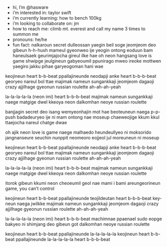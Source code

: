 -   hi, I’m @hasware
-   i’m interested in: taylor swift
-   i’m currently learning: how to bench 100kg
-   i’m looking to collaborate on: jm
-   how to reach me: climb mt. everest and call my name 3 times to summon me
-   pronouns: he/he
-   fun fact: nalkaroun secret dulleossan yaegin beil soge
jeomjeom deo gibeun h-h-hush mameul gyeonweo ije
yeogin ontong eoduun bam haneulsaek
geurimjajocha gireul ilke hae
oh neon hangsang love is game
shwipge jeulgineun gabyeoumil ppunirago
mweo ireoke mottwen yaegiro jakku
pihae garyeogoman hani wae

keojineun heart b-b-beat ppallajineunde
neodapji anke heart b-b-b-beat
georyeo nareul bol ttae
majimak nameun sungankkaji
jeomjeom dagaoji crazy
ajjilhage gyeonun russian roulette
ah-ah-ah-yeah

la-la-la-la-la (neon imi)
heart b-b-b-beat
majimak nameun sungankkaji
naege matgige dwel kkeoya neon
dalkomhan neoye russian roulette

banjjagin secret deo isang wemyeonhajin mot hae
beoteuneun naega p-p-push badadeuryeo ije
ni mam ontong nae moseup chaeweojige
kkum kkul ttaejocha nareul chatge dwae

oh ajik neon love is game
naege malhaedo heundeullyeo ni moksorido
jangnanseure seuchin nunppit neomeoro
eojjeol jul moreuneun ni moseup

keojineun heart b-b-beat ppallajineunde
neodapji anke heart b-b-b-beat
georyeo nareul bol ttae
majimak nameun sungankkaji
jeomjeom dagaoji crazy
ajjilhage gyeonun russian roulette
ah-ah-ah-yeah

la-la-la-la-la (neon imi)
heart b-b-b-beat
majimak nameun sungankkaji
naege matgige dwel kkeoya neon
dalkomhan neoye russian roulette

itorok gibeun kkumi neon cheoeumil geol
nae mami i bami
areungeorineun game, you can’t control

keojineun heart b-b-beat ppallajineunde
teojildeutan heart b-b-b-beat
key-neun naega jwilkke
majimak nameun sungankkaji
jeomjeom dagaoji crazy
ajjilhage gyeonun russian roulette
ah-ah-ah-yeah

la-la-la-la-la (neon imi)
heart b-b-b-beat
machimnae ppaenael sudo eopge bakyeo
ni shimjang deo gibeun got
dalkomhan neoye russian roulette

keojineun heart b-b-beat ppallajineunde
la-la-la-la-la
keojineun heart b-b-beat ppallajineunde
la-la-la-la-la
heart b-b-b-beat
